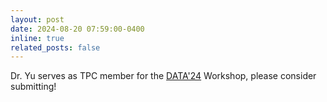 ```yaml
---
layout: post
date: 2024-08-20 07:59:00-0400
inline: true
related_posts: false
---
```


Dr. Yu serves as TPC member for the [DATA'24](https://data-workshop.github.io/DATA2024/) Workshop, please consider submitting!
